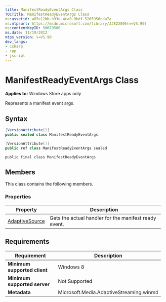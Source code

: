 ```yaml
---
title: ManifestReadyEventArgs Class
TOCTitle: ManifestReadyEventArgs Class
ms:assetid: a85e12bb-b93e-4ca0-9bdf-5205956cda7a
ms:mtpsurl: https://msdn.microsoft.com/library/JJ822806(v=VS.90)
ms:contentKeyID: 50079560
ms.date: 11/19/2012
mtps_version: v=VS.90
dev_langs:
- csharp
- cpp
- jscript
---
```


# ManifestReadyEventArgs Class

**Applies to:** Windows Store apps only

Represents a manifest event args.

## Syntax

```csharp
[VersionAttribute()]
public sealed class ManifestReadyEventArgs
```

```cpp
[VersionAttribute()]
public ref class ManifestReadyEventArgs sealed
```

```jscript
public final class ManifestReadyEventArgs
```

## Members

This class contains the following members.

### Properties

|Property|Description|
|--- |--- |
|[AdaptiveSource](manifestreadyeventargs-adaptivesource-property.md)|Gets the actual handler for the manifest ready event.|

## Requirements

|Requirement|Description|
|--- |--- |
|**Minimum supported client**|Windows 8|
|**Minimum supported server**|Not Supported|
|**Metadata**|Microsoft.Media.AdaptiveStreaming.winmd|
